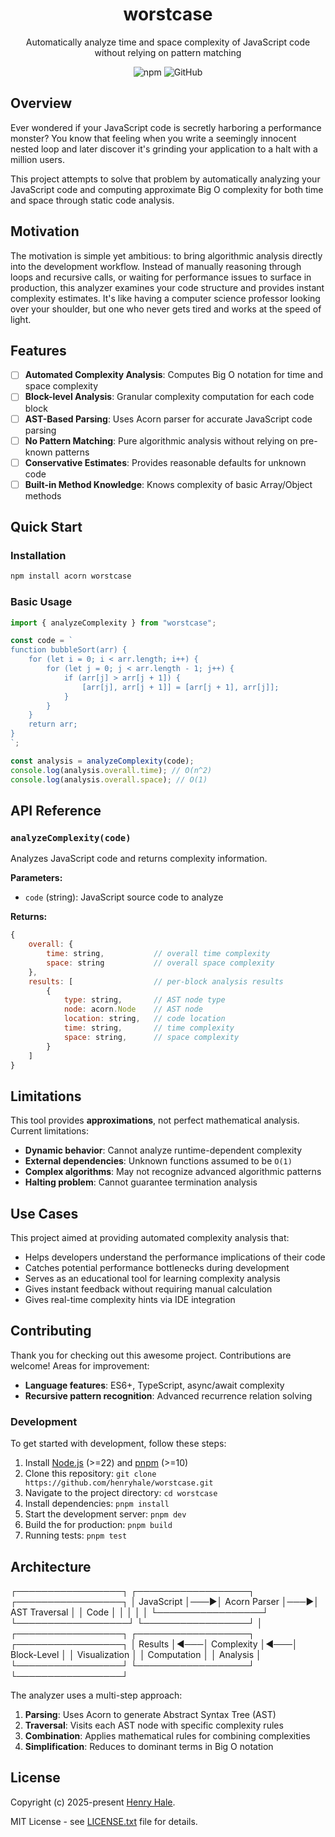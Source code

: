 <div align=center>

# worstcase

Automatically analyze time and space complexity of JavaScript code without relying on pattern matching

<img alt="npm" src="https://img.shields.io/npm/v/worstcase">
<img alt="GitHub" src="https://img.shields.io/github/license/henryhale/worstcase">

</div>

## Overview

Ever wondered if your JavaScript code is secretly harboring a performance monster? You know that feeling when you write a seemingly innocent nested loop and later discover it's grinding your application to a halt with a million users.

This project attempts to solve that problem by automatically analyzing your JavaScript code and computing approximate Big O complexity for both time and space through static code analysis.

## Motivation

The motivation is simple yet ambitious: to bring algorithmic analysis directly into the development workflow. Instead of manually reasoning through loops and recursive calls, or waiting for performance issues to surface in production, this analyzer examines your code structure and provides instant complexity estimates. It's like having a computer science professor looking over your shoulder, but one who never gets tired and works at the speed of light.

## Features

<!-- core features -->

- [ ] **Automated Complexity Analysis**: Computes Big O notation for time and space complexity
- [ ] **Block-level Analysis**: Granular complexity computation for each code block
- [ ] **AST-Based Parsing**: Uses Acorn parser for accurate JavaScript code parsing
- [ ] **No Pattern Matching**: Pure algorithmic analysis without relying on pre-known patterns
  <!-- smart heuristics -->
- [ ] **Conservative Estimates**: Provides reasonable defaults for unknown code
- [ ] **Built-in Method Knowledge**: Knows complexity of basic Array/Object methods

## Quick Start

### Installation

```bash
npm install acorn worstcase
```

### Basic Usage

```js
import { analyzeComplexity } from "worstcase";

const code = `
function bubbleSort(arr) {
    for (let i = 0; i < arr.length; i++) {
        for (let j = 0; j < arr.length - 1; j++) {
            if (arr[j] > arr[j + 1]) {
                [arr[j], arr[j + 1]] = [arr[j + 1], arr[j]];
            }
        }
    }
    return arr;
}
`;

const analysis = analyzeComplexity(code);
console.log(analysis.overall.time); // O(n^2)
console.log(analysis.overall.space); // O(1)
```

## API Reference

### `analyzeComplexity(code)`

Analyzes JavaScript code and returns complexity information.

**Parameters:**

- `code` (string): JavaScript source code to analyze

**Returns:**

```js
{
    overall: {
        time: string,           // overall time complexity
        space: string           // overall space complexity
    },
    results: [                  // per-block analysis results
        {
            type: string,       // AST node type
            node: acorn.Node    // AST node
            location: string,   // code location
            time: string,       // time complexity
            space: string,      // space complexity
        }
    ]
}
```

## Limitations

This tool provides **approximations**, not perfect mathematical analysis. Current limitations:

- **Dynamic behavior**: Cannot analyze runtime-dependent complexity
- **External dependencies**: Unknown functions assumed to be `O(1)`
- **Complex algorithms**: May not recognize advanced algorithmic patterns
- **Halting problem**: Cannot guarantee termination analysis

## Use Cases

This project aimed at providing automated complexity analysis that:

- Helps developers understand the performance implications of their code
- Catches potential performance bottlenecks during development
- Serves as an educational tool for learning complexity analysis
- Gives instant feedback without requiring manual calculation
- Gives real-time complexity hints via IDE integration

## Contributing

Thank you for checking out this awesome project.
Contributions are welcome! Areas for improvement:

- **Language features**: ES6+, TypeScript, async/await complexity
- **Recursive pattern recognition**: Advanced recurrence relation solving

### Development

To get started with development, follow these steps:

1. Install [Node.js](https://nodejs.org) (>=22) and [pnpm](https://pnpm.io/) (>=10)
2. Clone this repository: `git clone https://github.com/henryhale/worstcase.git`
3. Navigate to the project directory: `cd worstcase`
4. Install dependencies: `pnpm install`
5. Start the development server: `pnpm dev`
6. Build the for production: `pnpm build`
7. Running tests: `pnpm test`

## Architecture

┌─────────────────┐ ┌──────────────────┐ ┌─────────────────┐
│ JavaScript │───▶│ Acorn Parser │───▶│ AST Traversal │
│ Code │ │ │ │ │
└─────────────────┘ └──────────────────┘ └─────────────────┘
│
┌─────────────────┐ ┌──────────────────┐ ┌─────────────────┐
│ Results │◀───│ Complexity │◀───│ Block-Level │
│ Visualization │ │ Computation │ │ Analysis │
└─────────────────┘ └──────────────────┘ └─────────────────┘

The analyzer uses a multi-step approach:

1. **Parsing**: Uses Acorn to generate Abstract Syntax Tree (AST)
2. **Traversal**: Visits each AST node with specific complexity rules
3. **Combination**: Applies mathematical rules for combining complexities
4. **Simplification**: Reduces to dominant terms in Big O notation

## License

Copyright (c) 2025-present [Henry Hale](https://github.com/henryhale/).

MIT License - see [LICENSE.txt](https://github.com/henryhale/worstcase/blob/master/LICENSE.txt) file for details.
